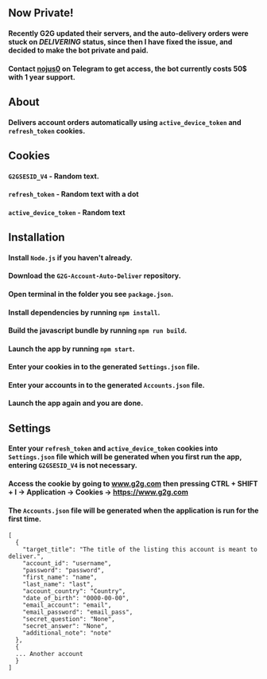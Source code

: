 ## Now Private!
#### Recently G2G updated their servers, and the auto-delivery orders were stuck on _DELIVERING_ status, since then I have fixed the issue, and decided to make the bot private and paid.
#### Contact [nojus0](https://t.me/nojus0) on Telegram to get access, the bot currently costs 50$ with 1 year support.

## About
#### Delivers account orders automatically using `active_device_token` and `refresh_token` cookies.
## Cookies
#### `G2GSESID_V4` - Random text.
#### `refresh_token` - Random text with a dot
#### `active_device_token` - Random text
## Installation
#### Install `Node.js` if you haven't already.
#### Download the `G2G-Account-Auto-Deliver` repository.
#### Open terminal in the folder you see `package.json`.
#### Install dependencies by running `npm install`.
#### Build the javascript bundle by running `npm run build`.
#### Launch the app by running `npm start`.
#### Enter your cookies in to the generated `Settings.json` file.
#### Enter your accounts in to the generated `Accounts.json` file.
#### Launch the app again and you are done.

## Settings
#### Enter your `refresh_token` and `active_device_token` cookies into `Settings.json` file which will be generated when you first run the app, entering `G2GSESID_V4` is not necessary.
#### Access the cookie by going to www.g2g.com then pressing CTRL + SHIFT + I -> Application -> Cookies -> https://www.g2g.com
#### The `Accounts.json` file will be generated when the application is run for the first time.
```
[
  {
    "target_title": "The title of the listing this account is meant to deliver.",
    "account_id": "username",
    "password": "password",
    "first_name": "name",
    "last_name": "last",
    "account_country": "Country",
    "date_of_birth": "0000-00-00",
    "email_account": "email",
    "email_password": "email_pass",
    "secret_question": "None",
    "secret_answer": "None",
    "additional_note": "note"
  },
  {
  ... Another account
  }
]
```
